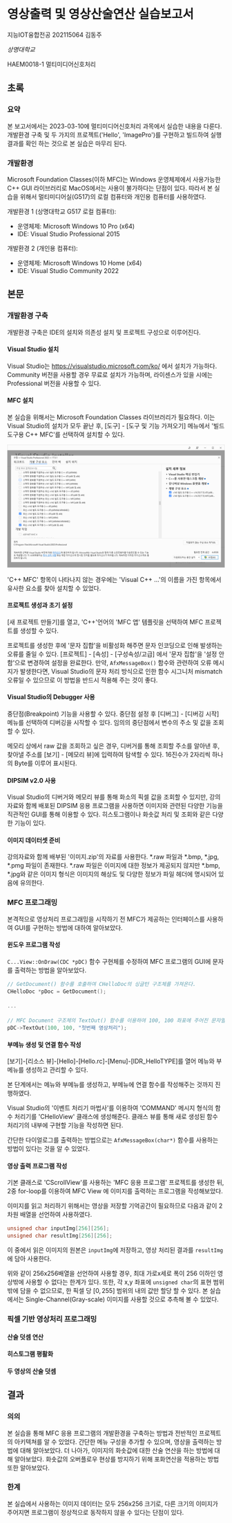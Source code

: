 # 영상출력 및 영상산술연산 실습보고서

지능IOT융합전공 202115064 김동주

*상명대학교*

HAEM0018-1 멀티미디어신호처리

## 초록

### 요약

본 보고서에서는 2023-03-10에 멀티미디어신호처리 과목에서 실습한 내용을 다룬다. 개발환경 구축 및 두 가지의 프로젝트('Hello', 'ImagePro')를 구현하고 빌드하여 실행결과를 확인 하는 것으로 본 실습은 마무리 된다.

### 개발환경

Microsoft Foundation Classes(이하 MFC)는 Windows 운영체제에서 사용가능한 C++ GUI 라이브러리로 MacOS에서는 사용이 불가하다는 단점이 있다. 따라서 본 실습을 위해서 멀티미디어실(G517)의 로컬 컴퓨터와 개인용 컴퓨터를 사용하였다.

개발환경 1 (상명대학교 G517 로컬 컴퓨터):
- 운영체제: Microsoft Windows 10 Pro (x64)
- IDE: Visual Studio Professional 2015

개발환경 2 (개인용 컴퓨터):
- 운영체제: Microsoft Windows 10 Home (x64)
- IDE: Visual Studio Community 2022

## 본문

### 개발환경 구축

개발환경 구축은 IDE의 설치와 의존성 설치 및 프로젝트 구성으로 이루어진다.

#### Visual Studio 설치

Visual Studio는 https://visualstudio.microsoft.com/ko/ 에서 설치가 가능하다. Community 버전을 사용할 경우 무료로 설치가 가능하며, 라이센스가 있을 시에는 Professional 버전을 사용할 수 있다.

#### MFC 설치

본 실습을 위해서는 Microsoft Foundation Classes 라이브러리가 필요하다. 이는 Visual Studio의 설치가 모두 끝난 후, [도구] - [도구 및 기능 가져오기] 메뉴에서 '빌드 도구용 C++ MFC'를 선택하여 설치할 수 있다.

![](./images/MFC설치.PNG)

'C++ MFC' 항목이 나타나지 않는 경우에는 'Visual C++ ...'의 이름을 가진 항목에서 유사한 요소를 찾아 설치할 수 있었다.

#### 프로젝트 생성과 초기 설정

[새 프로젝트 만들기]를 열고, 'C++'언어의 'MFC 앱' 템플릿을 선택하여 MFC 프로젝트를 생성할 수 있다.

프로젝트를 생성한 후에 '문자 집합'을 비활성화 해주면 문자 인코딩으로 인해 발생하는 오류를 줄일 수 있다. [프로젝트] - [속성] - [구성속성/고급] 에서 '문자 집합'을 '설정 안 함'으로 변경하여 설정을 완료한다. 만약, `AfxMessageBox()` 함수와 관련하여 오류 메시지가 발생한다면, Visual Studio의 문자 처리 방식으로 인한 함수 시그니처 mismatch 오류일 수 있으므로 이 방법을 반드시 적용해 주는 것이 좋다.

#### Visual Studio의 Debugger 사용

중단점(Breakpoint) 기능을 사용할 수 있다. 중단점 설정 후 [디버그] - [디버깅 시작] 메뉴를 선택하여 디버깅을 시작할 수 있다. 임의의 중단점에서 변수의 주소 및 값을 조회할 수 있다.

메모리 상에서 raw 값을 조회하고 싶은 경우, 디버거를 통해 조회할 주소를 알아낸 후, 찾아낼 주소를 [보기] - [메모리 뷰]에 입력하여 탐색할 수 있다. 16진수가 2자리씩 하나의 Byte를 이루어 표시된다.

#### DIPSIM v2.0 사용

Visual Studio의 디버거와 메모리 뷰를 통해 화소의 픽셀 값을 조회할 수 있지만, 강의자료와 함께 배포된 DIPSIM 응용 프로그램을 사용하면 이미지와 관련된 다양한 기능을 직관적인 GUI를 통해 이용할 수 있다. 히스토그램이나 화솟값 처리 및 조회와 같은 다양한 기능이 있다.

#### 이미지 데이터셋 준비

강의자료와 함께 배부된 '이미지.zip'의 자료를 사용한다. *.raw 파일과 *.bmp, *.jpg, *.pmg 파일이 존재한다. *.raw 파일은 이미지에 대한 정보가 제공되지 않지만 *.bmp, *.jpg와 같은 이미지 형식은 이미지의 해상도 및 다양한 정보가 파일 헤더에 명시되어 있음에 유의한다.

### MFC 프로그래밍

본격적으로 영상처리 프로그래밍을 시작하기 전 MFC가 제공하는 인터페이스를 사용하여 GUI를 구현하는 방법에 대하여 알아보았다.

#### 윈도우 프로그램 작성

`C...View::OnDraw(CDC *pDC)` 함수 구현체를 수정하여 MFC 프로그램의 GUI에 문자를 출력하는 방법을 알아보았다.

```c
// GetDocument() 함수를 호출하여 CHelloDoc의 싱글턴 구조체를 가져온다.
CHelloDoc *pDoc = GetDocument();

...

// MFC Document 구조체의 TextOut() 함수를 이용하여 100, 100 좌표에 주어진 문자열을 출력한다.
pDC->TextOut(100, 100, "첫번째 영상처리");
```

#### 부메뉴 생성 및 연결 함수 작성

[보기]-[리소스 뷰]-[Hello]-[Hello.rc]-[Menu]-[IDR_HelloTYPE]를 열어 메뉴와 부메뉴를 생성하고 관리할 수 있다.

본 단계에서는 메뉴와 부메뉴를 생성하고, 부메뉴에 연결 함수를 작성해주는 것까지 진행하였다.

Visual Studio의 '이벤트 처리기 마법사'를 이용하여 'COMMAND' 메시지 형식의 함수 처리기를 'CHelloView' 클래스에 생성해준다. 클래스 뷰를 통해 새로 생성된 함수 처리기의 내부에 구현할 기능을 작성하면 된다.

간단한 다이얼로그를 출력하는 방법으로는 `AfxMessageBox(char*)` 함수를 사용하는 방법이 있다는 것을 알 수 있었다.

#### 영상 출력 프로그램 작성

기본 클래스로 'CScrollView'를 사용하는 'MFC 응용 프로그램' 프로젝트를 생성한 뒤, 2중 for-loop를 이용하여 MFC View 에 이미지를 출력하는 프로그램을 작성해보았다.

이미지를 읽고 처리하기 위해서는 영상을 저장할 기억공간이 필요하므로 다음과 같이 2차원 배열을 선언하여 사용하였다.

```c
unsigned char inputImg[256][256];
unsigned char resultImg[256][256];
```

이 중에서 읽은 이미지의 원본은 `inputImg`에 저장하고, 영상 처리된 결과를 `resultImg`에 담아 사용한다.

위와 같이 256x256배열을 선언하여 사용할 경우, 최대 가로x세로 폭이 256 이하인 영상밖에 사용할 수 없다는 한계가 있다. 또한, 각 x,y 좌표에 `unsigned char`의 표현 범위밖에 담을 수 없으므로, 한 픽셀 당 $[0, 255]$ 범위의 내의 값만 할당 할 수 있다. 본 실습에서는 Single-Channel(Gray-scale) 이미지를 사용할 것으로 추측해 볼 수 있었다.

### 픽셀 기반 영상처리 프로그래밍

#### 산술 덧셈 연산

#### 히스토그램 평활화

#### 두 영상의 산술 덧셈

## 결과

### 의의

본 실습을 통해 MFC 응용 프로그램의 개발환경을 구축하는 방법과 전반적인 프로젝트의 아키텍쳐를 알 수 있었다. 간단한 메뉴 구성을 추가할 수 있으며, 영상을 출력하는 방법에 대해 알아보았다. 더 나아가, 이미지의 화솟값에 대한 산술 연산을 하는 방법에 대해 알아보았다. 화솟값의 오버플로우 현상를 방지하기 위해 포화연산을 적용하는 방법 또한 알아보았다.

### 한계

본 실습에서 사용하는 이미지 데이터는 모두 256x256 크기로, 다른 크기의 이미지가 주어지면 프로그램이 정상적으로 동작하지 않을 수 있다는 단점이 있다.